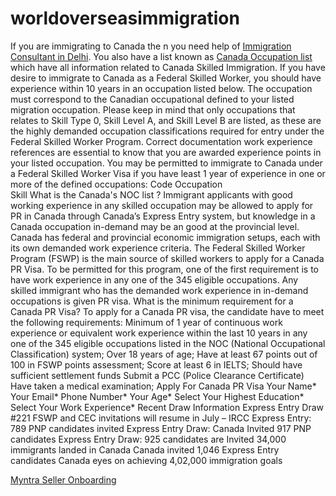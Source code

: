 # worldoverseasimmigration
If you are immigrating to Canada the n you need help of [Immigration Consultant in Delhi](https://www.worldoverseasimmigration.com/).
You also have a list known as [Canada Occupation list](https://www.worldoverseasimmigration.com/canada-occupation-demand-list/) which have all information related to Canada Skilled Immigration.
If you have desire to immigrate to Canada as a Federal Skilled Worker, you should have experience within 10 years in an occupation listed below. The occupation  must correspond to the Canadian occupational defined to your listed migration occupation. Please keep in mind that only occupations that relates to Skill Type 0, Skill Level A, and Skill Level B are listed, as these are the highly demanded occupation classifications required for entry under the Federal Skilled Worker Program.
Correct documentation work experience references are essential to know that you are awarded experience points in your listed occupation.
You may be permitted to immigrate to Canada under a Federal Skilled Worker Visa if you have least 1 year of experience in one or more of the defined occupations:
Code
Occupation  
Skill
What is the Canada's NOC list ?
Immigrant applicants with good working experience in any skilled occupation may be allowed to apply for PR in Canada through Canada’s Express Entry system, but knowledge in a Canada occupation in-demand may be an good at the provincial level.
Canada has federal and provincial economic immigration setups, each with its own demanded work experience criteria.
The Federal Skilled Worker Program (FSWP) is the main source of skilled workers to apply for a Canada PR Visa. To be permitted for this program, one of the first requirement is to have work experience in any one of the 345 eligible occupations. Any skilled immigrant who has the demanded work experience in in-demand occupations is given PR visa.
What is the minimum requirement for a Canada PR Visa?
To apply for a Canada PR visa, the candidate have to meet the following requirements:
Minimum of 1 year of continuous work experience or equivalent work experience within the last 10 years in any one of the 345 eligible occupations listed in the NOC (National Occupational Classification) system;
Over 18 years of age;
Have at least 67 points out of 100 in FSWP points assessment;
Score at least 6 in IELTS;
Should have sufficient settlement funds
Submit a PCC (Police Clearance Certificate)
Have taken a medical examination;
Apply For Canada PR Visa
Your Name*
Your Email*
Phone Number*
Your Age*
Select Your Highest Education*
Select Your Work Experience*
Recent Draw Information
Express Entry Draw #221
FSWP and CEC invitations will resume in July – IRCC​
Express Entry: 789 PNP candidates invited
Express Entry Draw: Canada Invited 917 PNP candidates
Express Entry Draw: 925 candidates are Invited​
34,000 immigrants landed in Canada
Canada invited 1,046 Express Entry candidates
Canada eyes on achieving 4,02,000 immigration goals

[Myntra Seller Onboarding](https://www.studio1emporio.com/myntra-seller-onboarding-services-in-delhi-noida-and-gurgaon/)
